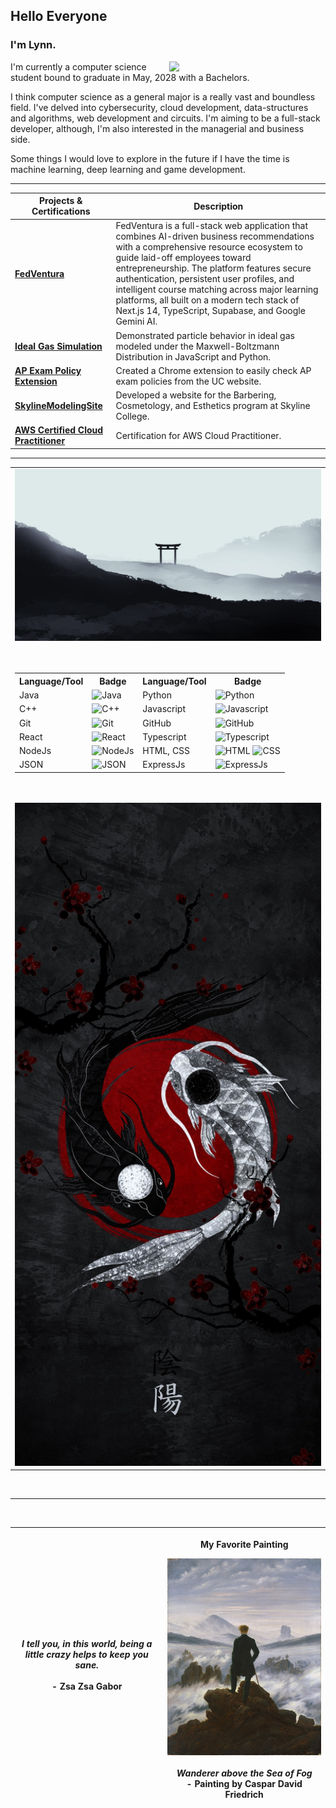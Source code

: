 ## Hello Everyone

### I'm Lynn.

<img align= "right" width= "250" src= "https://pa1.narvii.com/6580/8098c6e9207376889eeb0532d9f5a0723c4d73f5_hq.gif"/>

I'm currently a computer science student bound to graduate in May, 2028 with a Bachelors. 

I think computer science as a general major is a really vast and boundless field. I've delved into cybersecurity, cloud development,
data-structures and algorithms, web development and circuits. I'm aiming to be a full-stack developer, although, I'm also interested in 
the managerial and business side. 

Some things I would love to explore in the future if I have the time is machine learning, deep learning and
game development.

<hr />

| **Projects & Certifications**                                                                                                                | **Description**                                                                                                                                                      |
|----------------------------------------------------------------------------------------------------------------------------|----------------------------------------------------------------------------------------------------------------------------------------------------------------------|
| [**FedVentura**](https://fedventura.com/)                       | FedVentura is a full-stack web application that combines AI-driven business recommendations with a comprehensive resource ecosystem to guide laid-off employees toward entrepreneurship. The platform features secure authentication, persistent user profiles, and intelligent course matching across major learning platforms, all built on a modern tech stack of Next.js 14, TypeScript, Supabase, and Google Gemini AI.                                                |
| [**Ideal Gas Simulation**](https://lynnparticles.onrender.com/)                       | Demonstrated particle behavior in ideal gas modeled under the Maxwell-Boltzmann Distribution in JavaScript and Python.                                                |
| [**AP Exam Policy Extension**](https://chromewebstore.google.com/detail/uc-ap-exam-policy-checker/lhmkeccgiphdegpelmommddcdlnpoaee?hl=en-US&utm_source=ext_sidebar) | Created a Chrome extension to easily check AP exam policies from the UC website.                                                                                     |
| [**SkylineModelingSite**](https://skylinemodelingbookingsite.onrender.com/)                                                 | Developed a website for the Barbering, Cosmetology, and Esthetics program at Skyline College.                                                                         |
| [**AWS Certified Cloud Practitioner**](https://www.credly.com/badges/162db95a-cc67-416f-855d-a27b10d3b19e)                   | Certification for AWS Cloud Practitioner.                                                                                                                            |

<hr />

<table>
  <tr>
<!--     <td>
      <img src="/github-metrics.svg" alt="Metrics" width="100%">
    </td> -->
    <td width="50%">
      <img src="/img4.png" alt="Top Image" width="100%">
      <br>
      <br>
      <br>
      <table align="center">
        <tr>
          <th>Language/Tool</th>
          <th>Badge</th>
          <th>Language/Tool</th>
          <th>Badge</th>
        </tr>
        <tr>
          <td>Java</td>
          <td><img src="http://img.shields.io/badge/-Java-F89820?style=flat&logo=java&logoColor=white" alt="Java"></td>
          <td>Python</td>
          <td><img src="https://img.shields.io/badge/-Python-lightblue?style=flat&logo=python&logoColor=black" alt="Python"></td>
        </tr>
        <tr>
          <td>C++</td>
          <td><img src="https://img.shields.io/badge/-C++-blue?style=flat&logo=cplusplus&logoColor=white" alt="C++"></td>
          <td>Javascript</td>
          <td><img src="https://img.shields.io/badge/-Javascript-1a1919?style=flat&logo=javascript&logoColor=c9bb1c" alt="Javascript"></td>
        </tr>
        <tr>
          <td>Git</td>
          <td><img src="https://img.shields.io/badge/-Git-black?style=flat-square&logo=git" alt="Git"></td>
          <td>GitHub</td>
          <td><img src="https://img.shields.io/badge/-GitHub-black?style=flat-square&logo=github" alt="GitHub"></td>
        </tr>
        <tr>
          <td>React</td>
          <td><img src="https://img.shields.io/badge/-React-404040?style=flat&logo=react&logoColor=lightblue" alt="React"></td>
          <td>Typescript</td>
          <td><img src="https://img.shields.io/badge/-Typescript-6dc9c8?style=flat&logo=typescript&logoColor=white" alt="Typescript"></td>
        </tr>
        <tr>
          <td>NodeJs</td>
          <td><img src="https://img.shields.io/badge/-Nodejs-black?style=flat-square&logo=Node.js" alt="NodeJs"></td>
          <td>HTML, CSS</td>
          <td>
            <img src="https://img.shields.io/badge/-HTML5-db5807?style=flat&logo=html5&logoColor=adacac" alt="HTML"> 
            <img src="https://img.shields.io/badge/-CSS-bdbdbd?style=flat&logo=css3&logoColor=086382" alt="CSS">
          </td>
        </tr>
        <tr>
          <td>JSON</td>
          <td><img src="https://img.shields.io/badge/-JSON-black?style=flat-square&logo=json" alt="JSON"></td>
          <td>ExpressJs</td>
          <td><img src="https://img.shields.io/badge/-Express-black?style=flat-square&logo=expressjs" alt="ExpressJs"></td>
        </tr>
      </table>
      <br>
      <br>
      <img src="/img3.jpg" alt="Bot Image" width="100%">
    </td>
  </tr>
</table>

<br />
<hr />
<br />

<!---
<img src="/img3.jpg" alt="Fish" width="25%">

<br />
<br />
<hr />
--->

| *I tell you, in this world, being a little crazy helps to keep you sane.* <br /> <br />  - Zsa Zsa Gabor| <p>My Favorite Painting</p> <img src="/img1.jpeg" alt="Painting, Wanderer Above The Sea Of Fogs" width="450"/>&nbsp; <br /> *Wanderer above the Sea of Fog* <br /> - Painting by Caspar David Friedrich |
|   :---:    |  :---:  | 


<!--
**loofsan/loofsan** is a ✨ _special_ ✨ repository because its `README.md` (this file) appears on your GitHub profile.

Here are some ideas to get you started:

- 🔭 I’m currently working on ...
- 🌱 I’m currently learning ...
- 👯 I’m looking to collaborate on ...
- 🤔 I’m looking for help with ...
- 💬 Ask me about ...
- 📫 How to reach me: ...
- 😄 Pronouns: ...
- ⚡ Fun fact: ...
-->
